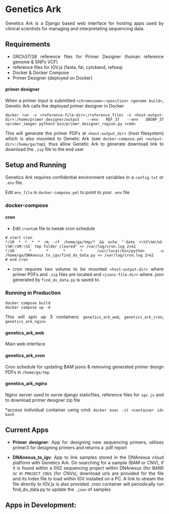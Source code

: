 <div style="text-align: justify">

# Genetics Ark

Genetics Ark is a Django based web interface for hosting apps used by clinical scientists for managing and interpretating sequencing data.

## Requirements

- GRCh37/38 reference files for Primer Designer (human reference genome & SNPs VCF)
- reference files for IGV.js (fasta, fai, cytoband, refseq)
- Docker & Docker Compose
- Primer Designer (deployed on Docker)

#### primer designer
When a primer input is submitted `<chromosome>:<position> <genome build>`, Genetic Ark calls the deployed primer designer in Docker 
  
```
docker run -v <reference-file-dir>:/reference_files -v <host-output-dir>:/home/primer_designer/output --env REF_37 --env DBSNP_37 <primer_image> python3 bin/primer_designer_region.py <cmd>
```
This will generate the primer PDFs at `<host-output_dir>` (host filesystem) which is also mounted to Genetic Ark (see `docker-compose.yml` `<output-dir>:/home/ga/tmp`), thus allow Genetic Ark to generate download link to download the `.zip` file to the end user


  
## Setup and Running 

Genetics Ark requires confidential environment variables in a `config.txt` or `.env` file. 
  
Edit `env_file` in `docker-compose.yml` to point to your `.env` file

### docker-compose

#### cron
- Edit `crontab` file to tweak cron schedule
```
# start cron
*/10 * * * * rm -rf /home/ga/tmp/* && echo "`date +\%Y\%m\%d-\%H:\%M:\%S` tmp folder cleared" >> /var/log/cron.log 2>&1
*/10 * * * * /usr/local/bin/python -u /home/ga/DNAnexus_to_igv/find_dx_data.py >> /var/log/cron.log 2>&1
# end cron
```
- cron requires two volume to be mounted `<host-output-dir>` where primer PDFs and `.zip` files are located and `<jsons-file-dir>` where .json generated by `find_dx_data.py` is saved to. 


### Running in Production
```
docker compose build
docker compose up -d
```
This will spin up 3 containers: `genetics_ark_web`, `genetics_ark_cron`, `genetics_ark_nginx`

#### genetics_ark_web
Main web interface

#### genetics_ark_cron
Cron schedule for updating BAM jsons & removing generated primer design PDFs in `/home/ga/tmp`

#### genetics_ark_nginx
Nginx server used to serve django staticfiles, reference files for `igv.js` and to download primer designer zip file

*access individual container using cmd: `docker exec -it <container id> bash`

## Current Apps

 - **Primer designer**: App for designing new sequencing primers, utilises primer3 for designing primers and returns a .pdf report
  
 - **DNAnexus_to_igv**: App to link samples stored in the DNAnexus cloud platform with Genetics Ark. On searching for a sample (BAM or CNV), if it is found within a 002 sequencing project within DNAnexus (for BAM) or in `PROJECT_CNVS` (for CNVs), download urls are provided for the file and its index file to load within IGV installed on a PC. A link to stream the file directly to IGV.js is also provided. cron container will periodically run find_dx_data.py to update the `.json` of samples
  
## Apps in Development:
